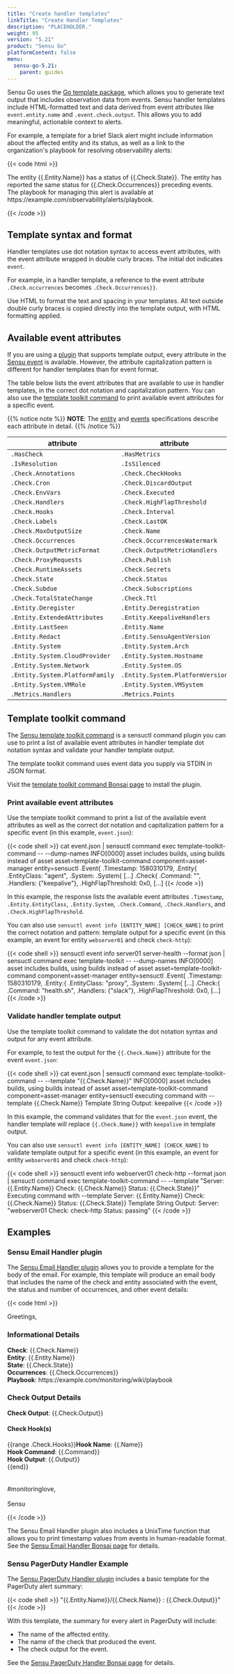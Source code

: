 ```yaml
---
title: "Create handler templates"
linkTitle: "Create Handler Templates"
description: "PLACEHOLDER."
weight: 95
version: "5.21"
product: "Sensu Go"
platformContent: false
menu: 
  sensu-go-5.21:
    parent: guides
---
```


Sensu Go uses the [Go template package][1], which allows you to generate text output that includes observation data from events.
Sensu handler templates include HTML-formatted text and data derived from event attributes like `event.entity.name` and `.event.check.output`.
This allows you to add meaningful, actionable context to alerts.

For example, a template for a brief Slack alert might include information about the affected entity and its status, as well as a link to the organization's playbook for resolving observability alerts:

{{< code html >}}

<html>
The entity {{.Entity.Name}} has a status of {{.Check.State}}. The entity has reported the same status for {{.Check.Occurrences}} preceding events.<br>
The playbook for managing this alert is available at https://example.com/observability/alerts/playbook.
</html>

{{< /code >}}

## Template syntax and format

Handler templates use dot notation syntax to access event attributes, with the event attribute wrapped in double curly braces.
The initial dot indicates `event`.

For example, in a handler template, a reference to the event attribute `.Check.occurrences` becomes `.Check.Occurrences}}`.

Use HTML to format the text and spacing in your templates.
All text outside double curly braces is copied directly into the template output, with HTML formatting applied.

## Available event attributes

If you are using a [plugin][7] that supports template output, every attribute in the [Sensu event][3] is available.
However, the attribute capitalization pattern is different for handler templates than for event format.

The table below lists the event attributes that are available to use in handler templates, in the correct dot notation and capitalization pattern.
You can also use the [template toolkit command][11] to print available event attributes for a specific event.

{{% notice note %}}
**NOTE**: The [entity](../../reference/entities/#spec-attributes) and [events](../../reference/events/#spec-attributes) specifications describe each attribute in detail.
{{% /notice %}}

| attribute | attribute | attribute |
| --- | --- | --- |
| `.HasCheck` | `.HasMetrics` | `.IsIncident` |
| `.IsResolution` | `.IsSilenced` | `.Timestamp` |
| `.Check.Annotations` | `.Check.CheckHooks` | `.Check.Command` |
| `.Check.Cron` | `.Check.DiscardOutput` | `.Check.Duration` |
| `.Check.EnvVars` | `.Check.Executed` | `.Check.ExtendedAttributes` |
| `.Check.Handlers` | `.Check.HighFlapThreshold` | `.Check.History` |
| `.Check.Hooks` | `.Check.Interval` | `.Check.Issued` |
| `.Check.Labels` | `.Check.LastOK` | `.Check.LowFlapThreshold` |
| `.Check.MaxOutputSize` | `.Check.Name` | `.Check.Namespace` |
| `.Check.Occurrences` | `.Check.OccurrencesWatermark` | `.Check.Output` |
| `.Check.OutputMetricFormat` | `.Check.OutputMetricHandlers` | `.Check.ProxyEntityName` |
| `.Check.ProxyRequests` | `.Check.Publish` | `.Check.RoundRobin` |
| `.Check.RuntimeAssets` | `.Check.Secrets` | `.Check.Silenced` |
| `.Check.State` | `.Check.Status` | `.Check.Stdin` |
| `.Check.Subdue` | `.Check.Subscriptions` | `.Check.Timeout` |
| `.Check.TotalStateChange` | `.Check.Ttl` | `.Entity.Annotations` |
| `.Entity.Deregister` | `.Entity.Deregistration` | `.Entity.EntityClass` |
| `.Entity.ExtendedAttributes` | `.Entity.KeepaliveHandlers` | `.Entity.Labels` |
| `.Entity.LastSeen` | `.Entity.Name` | `.Entity.Namespace` |
| `.Entity.Redact` | `.Entity.SensuAgentVersion` | `.Entity.Subscriptions` |
| `.Entity.System` | `.Entity.System.Arch` | `.Entity.System.ARMVersion` |
| `.Entity.System.CloudProvider` | `.Entity.System.Hostname` | `.Entity.System.LibcType` |
| `.Entity.System.Network` | `.Entity.System.OS` | `.Entity.System.Platform` |
| `.Entity.System.PlatformFamily` | `.Entity.System.PlatformVersion` | `.Entity.System.Processes` |
| `.Entity.System.VMRole` | `.Entity.System.VMSystem` | `.Entity.User` |
| `.Metrics.Handlers` | `.Metrics.Points` | |

## Template toolkit command

The [Sensu template toolkit command][8] is a sensuctl command plugin you can use to print a list of available event attributes in handler template dot notation syntax and validate your handler template output.

The template toolkit command uses event data you supply via STDIN in JSON format.

Visit the [template toolkit command Bonsai page][8] to install the plugin.

### Print available event attributes

Use the template toolkit command to print a list of the available event attributes as well as the correct dot notation and capitalization pattern for a specific event (in this example, `event.json`):

{{< code shell >}}
cat event.json | sensuctl command exec template-toolkit-command -- --dump-names
INFO[0000] asset includes builds, using builds instead of asset  asset=template-toolkit-command component=asset-manager entity=sensuctl
.Event{
    .Timestamp: 1580310179,
	.Entity{
    	.EntityClass: "agent",
    	.System:      .System{
	[...]
	.Check{
    	.Command:           "",
    	.Handlers:          {"keepalive"},
    	.HighFlapThreshold: 0x0,
	[...]
{{< /code >}}

In this example, the response lists the available event attributes `.Timestamp`, `.Entity.EntityClass`, `.Entity.System`, `.Check.Command`, `.Check.Handlers`, and `.Check.HighFlapThreshold`.

You can also use `sensuctl event info [ENTITY_NAME] [CHECK_NAME]` to print the correct notation and pattern: template output for a specific event (in this example, an event for entity `webserver01` and check `check-http`):

{{< code shell >}}
sensuctl event info server01 server-health --format json | sensuctl command exec template-toolkit -- --dump-names
INFO[0000] asset includes builds, using builds instead of asset  asset=template-toolkit-command component=asset-manager entity=sensuctl
.Event{
    .Timestamp: 1580310179,
    .Entity:{
        .EntityClass:        "proxy",
        .System:             .System{
	[...]
    .Check:{
        .Command:           "health.sh",
        .Handlers:          {"slack"},
        .HighFlapThreshold: 0x0,
    [...]
{{< /code >}}

### Validate handler template output

Use the template toolkit command to validate the dot notation syntax and output for any event attribute.

For example, to test the output for the `{{.Check.Name}}` attribute for the event `event.json`:

{{< code shell >}}
cat event.json | sensuctl command exec template-toolkit-command -- --template "{{.Check.Name}}"
INFO[0000] asset includes builds, using builds instead of asset  asset=template-toolkit-command component=asset-manager entity=sensuctl
executing command with --template {{.Check.Name}}
Template String Output: keepalive
{{< /code >}}

In this example, the command validates that for the `event.json` event, the handler template will replace `{{.Check.Name}}` with `keepalive` in template output.

You can also use `sensuctl event info [ENTITY_NAME] [CHECK_NAME]` to validate template output for a specific event (in this example, an event for entity `webserver01` and check `check-http`):

{{< code shell >}}
sensuctl event info webserver01 check-http --format json | sensuctl command exec template-toolkit-command -- --template "Server: {{.Entity.Name}} Check: {{.Check.Name}} Status: {{.Check.State}}"
Executing command with --template Server: {{.Entity.Name}} Check: {{.Check.Name}} Status: {{.Check.State}}
Template String Output: Server: "webserver01 Check: check-http Status: passing"
{{< /code >}}

## Examples

### Sensu Email Handler plugin

The [Sensu Email Handler plugin][9] allows you to provide a template for the body of the email.
For example, this template will produce an email body that includes the name of the check and entity associated with the event, the status and number of occurrences, and other event details:

{{< code html >}}

<html>
Greetings,

<h3>Informational Details</h3>
<b>Check</b>: {{.Check.Name}}<br>
<b>Entity</b>: {{.Entity.Name}}<br>
<b>State</b>: {{.Check.State}}<br>
<b>Occurrences</b>: {{.Check.Occurrences}}<br>
<b>Playbook</b>: https://example.com/monitoring/wiki/playbook
<h3>Check Output Details</h3>
<b>Check Output</b>: {{.Check.Output}}
<h4>Check Hook(s)</h4>
{{range .Check.Hooks}}<b>Hook Name</b>:  {{.Name}}<br>
<b>Hook Command</b>:  {{.Command}}<br>
<b>Hook Output</b>: {{.Output}}<br>
{{end}}<br>
<br>
<br>
#monitoringlove,<br>
<br>
Sensu<br>
</html>

{{< /code >}}

The Sensu Email Handler plugin also includes a UnixTime function that allows you to print timestamp values from events in human-readable format.
See the [Sensu Email Handler Bonsai page][9] for details.

### Sensu PagerDuty Handler Example

The [Sensu PagerDuty Handler plugin][10] includes a basic template for the PagerDuty alert summary:

{{< code shell >}}
"{{.Entity.Name}}/{{.Check.Name}} : {{.Check.Output}}"
{{< /code >}}

With this template, the summary for every alert in PagerDuty will include:

- The name of the affected entity.
- The name of the check that produced the event.
- The check output for the event.

See the [Sensu PagerDuty Handler Bonsai page][10] for details.


[1]: https://pkg.go.dev/text/template
[3]: ../../reference/events/#spec-attributes
[4]: #available-event-attributes
[5]: https://golang.org/pkg/time/#Time.Format
[6]: https://yourbasic.org/golang/format-parse-string-time-date-example/
[7]: https://bonsai.sensu.io/
[8]: https://bonsai.sensu.io/assets/sensu/template-toolkit-command
[9]: https://bonsai.sensu.io/assets/sensu/sensu-email-handler
[10]: https://bonsai.sensu.io/assets/sensu/sensu-pagerduty-handler
[11]: #print-available-event-attributes
